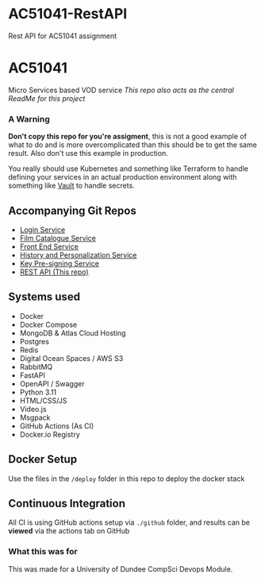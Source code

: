 # AC51041-RestAPI
Rest API for AC51041 assignment

# AC51041
Micro Services based VOD service
*This repo also acts as the central ReadMe for this project*


### A Warning
**Don't copy this repo for you're assigment**, this is not a good example of what to do and is more 
overcomplicated than this should be to get the same result. Also don't use this example in production.

You really should use Kubernetes and something like Terraform to handle defining your services in an actual production
environment along with something like [Vault](https://www.vaultproject.io/) to handle secrets.

## Accompanying Git Repos
- [Login Service](https://github.com/vlee489/AC51041-Login)
- [Film Catalogue Service](https://github.com/vlee489/AC51041-catalogue)
- [Front End Service](https://github.com/vlee489/AC51041-ui)
- [History and Personalization Service](https://github.com/vlee489/AC51041-Personalisation)
- [Key Pre-signing Service](https://github.com/vlee489/AC51041-signer)
- [REST API (This repo)](https://github.com/vlee489/AC51041-RestAPI)

## Systems used
- Docker
- Docker Compose
- MongoDB & Atlas Cloud Hosting
- Postgres
- Redis
- Digital Ocean Spaces / AWS S3
- RabbitMQ
- FastAPI
- OpenAPI / Swagger
- Python 3.11
- HTML/CSS/JS
- Video.js
- Msgpack
- GitHub Actions (As CI)
- Docker.io Registry

## Docker Setup
Use the files in the `/deploy` folder in this repo to deploy the docker stack

## Continuous Integration
All CI is using GitHub actions setup via `./github` folder, and results can be **viewed** via the actions tab on GitHub

### What this was for
This was made for a University of Dundee CompSci Devops Module.